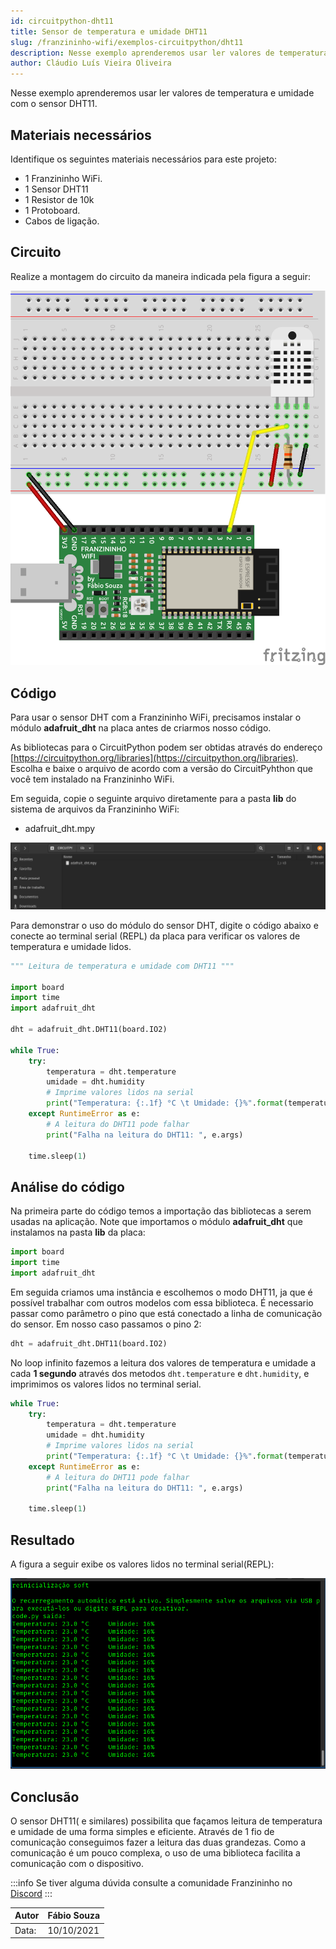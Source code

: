 ```yaml
---
id: circuitpython-dht11
title: Sensor de temperatura e umidade DHT11
slug: /franzininho-wifi/exemplos-circuitpython/dht11
description: Nesse exemplo aprenderemos usar ler valores de temperatura e umidade com o sensor DHT11 usando o CircuitPython.
author: Cláudio Luís Vieira Oliveira
---
```


Nesse exemplo aprenderemos usar ler valores de temperatura e umidade com o sensor DHT11.

## Materiais necessários

Identifique os seguintes materiais necessários para este projeto:

- 1 Franzininho WiFi.
- 1 Sensor DHT11
- 1 Resistor de 10k
- 1 Protoboard.
- Cabos de ligação.

## Circuito

Realize a montagem do circuito da maneira indicada pela figura a seguir:

![Circuito DHT11](img/dht11/circuito.png)


## Código

Para usar o sensor DHT com a Franzininho WiFi, precisamos instalar o módulo **adafruit_dht** na placa antes de criarmos nosso código.

As bibliotecas para o CircuitPython podem ser obtidas através do endereço [https://circuitpython.org/libraries](https://circuitpython.org/libraries). Escolha e baixe o arquivo de acordo com a versão do CircuitPyhthon que você tem instalado na Franzininho WiFi.

Em seguida, copie o seguinte arquivo diretamente para a pasta **lib** do sistema de arquivos da Franzininho WiFi:
- adafruit_dht.mpy

![Instalação da Biblioteca](img/dht11/lib.png)

Para demonstrar o uso do módulo do sensor DHT, digite o código abaixo e conecte ao terminal serial (REPL) da placa para verificar os valores de temperatura e umidade lidos.

```python
""" Leitura de temperatura e umidade com DHT11 """

import board
import time
import adafruit_dht

dht = adafruit_dht.DHT11(board.IO2)

while True:
    try:
        temperatura = dht.temperature
        umidade = dht.humidity
        # Imprime valores lidos na serial
        print("Temperatura: {:.1f} °C \t Umidade: {}%".format(temperatura, umidade))
    except RuntimeError as e:
        # A leitura do DHT11 pode falhar
        print("Falha na leitura do DHT11: ", e.args)

    time.sleep(1)
```

## Análise do código

Na primeira parte do código temos a importação das bibliotecas a serem usadas na aplicação. Note que importamos o módulo **adafruit_dht** que instalamos na pasta **lib** da placa:
```python
import board
import time
import adafruit_dht
```

Em seguida criamos uma instância e escolhemos o modo DHT11, ja que é possível trabalhar com outros modelos com essa biblioteca. É necessario passar como parâmetro o pino que está conectado a linha de comunicação do sensor. Em nosso caso passamos o pino 2:
```python
dht = adafruit_dht.DHT11(board.IO2)
```

No loop infinito fazemos a leitura dos valores de temperatura e umidade a cada **1 segundo** através dos metodos `dht.temperature` e `dht.humidity`, e imprimimos os valores lidos no terminal serial.
```python
while True:
    try:
        temperatura = dht.temperature
        umidade = dht.humidity
        # Imprime valores lidos na serial
        print("Temperatura: {:.1f} °C \t Umidade: {}%".format(temperatura, umidade))
    except RuntimeError as e:
        # A leitura do DHT11 pode falhar
        print("Falha na leitura do DHT11: ", e.args)

    time.sleep(1)
```

## Resultado

A figura a seguir exibe os valores lidos no terminal serial(REPL):

![Terminal Serial](img/dht11/terminal.png)


## Conclusão
O sensor DHT11( e similares) possibilita que façamos leitura de temperatura e umidade de uma forma simples e eficiente. Através de 1 fio de comunicação conseguimos fazer a leitura das duas grandezas. Como a comunicação é um pouco complexa, o  uso de uma biblioteca facilita a comunicação com o dispositivo.



:::info
Se tiver alguma dúvida consulte a comunidade Franzininho no [Discord](https://discord.gg/H5kENmWGaz)
:::

| Autor | Fábio Souza |
|-------|--------------|
| Data: | 10/10/2021   |
